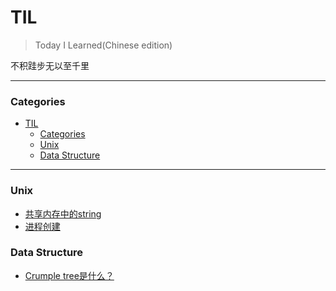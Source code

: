 # TIL
> Today I Learned(Chinese edition)

不积跬步无以至千里

---

### Categories

- [TIL](#til)
    - [Categories](#categories)
    - [Unix](#unix)
    - [Data Structure](#data-structure)

---

### Unix

- [共享内存中的string](Unix/share-memory-string.md)
- [进程创建](Unix/process-initialization.md)

### Data Structure

- [Crumple tree是什么？](DataStructure/what-is-crumple-tree.md)